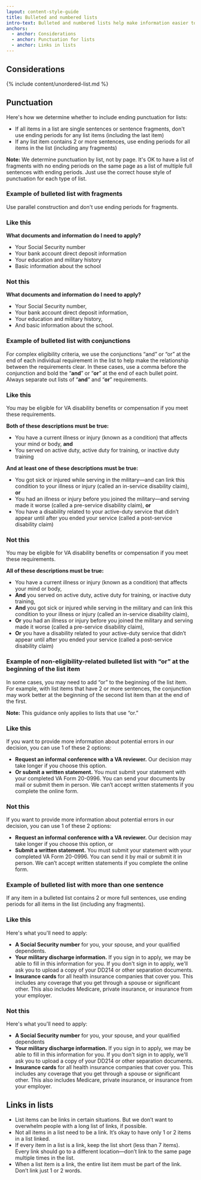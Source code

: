 ```yaml
---
layout: content-style-guide
title: Bulleted and numbered lists
intro-text: Bulleted and numbered lists help make information easier to scan and understand. If a sentence contains more than 3 items or ideas, we recommend breaking the sentence up into a list. These guidelines also apply to content for checkboxes and radio buttons in forms.
anchors:
  - anchor: Considerations
  - anchor: Punctuation for lists
  - anchor: Links in lists
---
```


## Considerations

{% include content/unordered-list.md %}

## Punctuation

Here's how we determine whether to include ending punctuation for lists:

* If all items in a list are single sentences or sentence fragments, don't use ending periods for any list items (including the last item)
* If any list item contains 2 or more sentences, use ending periods for all items in the list (including any fragments)

**Note:** We determine punctuation by list, not by page. It's OK to have a list of fragments with no ending periods on the same page as a list of multiple full sentences with ending periods. Just use the correct house style of punctuation for each type of list.

### Example of bulleted list with fragments

Use parallel construction and don't use ending periods for fragments.

<div class="do-dont">
<div class="do-dont__do">
<h3 class="do-dont__heading">Like this</h3>
<div class="do-dont__content" markdown="1"> 
  
__What documents and information do I need to apply?__

- Your Social Security number
- Your bank account direct deposit information
- Your education and military history
- Basic information about the school
</div>
</div>

<div class="do-dont__dont">
<h3 class="do-dont__heading">Not this</h3>
<div class="do-dont__content" markdown="1">

__What documents and information do I need to apply?__

- Your Social Security number,
- Your bank account direct deposit information,
- Your education and military history,
- And basic information about the school.

</div>
</div>
</div>

### Example of bulleted list with conjunctions

For complex eligibility criteria, we use the conjunctions “and” or “or” at the end of each individual requirement in the list to help make the relationship between the requirements clear. In these cases, use a comma before the conjunction and bold the “**and**” or “**or**” at the end of each bullet point. Always separate out lists of “**and**” and “**or**” requirements.

<div class="do-dont">
<div class="do-dont__do">
<h3 class="do-dont__heading">Like this</h3>
<div class="do-dont__content" markdown="1">
  
You may be eligible for VA disability benefits or compensation if you meet these requirements.

__Both of these descriptions must be true:__

- You have a current illness or injury (known as a condition) that affects your mind or body, **and**
- You served on active duty, active duty for training, or inactive duty training

__And at least one of these descriptions must be true:__

- You got sick or injured while serving in the military—and can link this condition to your illness or injury (called an in-service disability claim), **or**
- You had an illness or injury before you joined the military—and serving made it worse (called a pre-service disability claim), **or**
- You have a disability related to your active-duty service that didn’t appear until after you ended your service (called a post-service disability claim)

</div>
</div>

<div class="do-dont__dont">
<h3 class="do-dont__heading">Not this</h3>
<div class="do-dont__content" markdown="1">

You may be eligible for VA disability benefits or compensation if you meet these requirements.

__All of these descriptions must be true:__

- You have a current illness or injury (known as a condition) that affects your mind or body, 
- **And** you served on active duty, active duty for training, or inactive duty training,
- **And** you got sick or injured while serving in the military and can link this condition to your illness or injury (called an in-service disability claim),
- **Or** you had an illness or injury before you joined the military and serving made it worse (called a pre-service disability claim),
- **Or** you have a disability related to your active-duty service that didn’t appear until after you ended your service (called a post-service disability claim)

</div>
</div>
</div>

### Example of non-eligibility-related bulleted list with “or” at the beginning of the list item

In some cases, you may need to add “or” to the beginning of the list item. For example, with list items that have 2 or more sentences, the conjunction may work better at the beginning of the second list item than at the end of the first.

**Note:** This guidance only applies to lists that use “or.”

<div class="do-dont">
<div class="do-dont__do">
<h3 class="do-dont__heading">Like this</h3>
<div class="do-dont__content" markdown="1">
  
If you want to provide more information about potential errors in our decision, you can use 1 of these 2 options:

-	**Request an informal conference with a VA reviewer.** Our decision may take longer if you choose this option.
-	**Or submit a written statement.** You must submit your statement with your completed VA Form 20-0996. You can send your documents by mail or submit them in person. We can’t accept written statements if you complete the online form.

</div>
</div>

<div class="do-dont__dont">
<h3 class="do-dont__heading">Not this</h3>
<div class="do-dont__content" markdown="1">

If you want to provide more information about potential errors in our decision, you can use 1 of these 2 options:

- **Request an informal conference with a VA reviewer.** Our decision may take longer if you choose this option, or
-	**Submit a written statement.** You must submit your statement with your completed VA Form 20-0996. You can send it by mail or submit it in person. We can’t accept written statements if you complete the online form.

</div>
</div>
</div>

### Example of bulleted list with more than one sentence

If any item in a bulleted list contains 2 or more full sentences, use ending periods for all items in the list (including any fragments). 

<div class="do-dont">
<div class="do-dont__do">
<h3 class="do-dont__heading">Like this</h3>
<div class="do-dont__content" markdown="1">
  
Here's what you'll need to apply:

* **A Social Security number** for you, your spouse, and your qualified dependents. 
* **Your military discharge information.** If you sign in to apply, we may be able to fill in this information for you. If you don't sign in to apply, we'll ask you to upload a copy of your DD214 or other separation documents.
* **Insurance cards** for all health insurance companies that cover you. This includes any coverage that you get through a spouse or significant other. This also includes Medicare, private insurance, or insurance from your employer.

</div>
</div>

<div class="do-dont__dont">
<h3 class="do-dont__heading">Not this</h3>
<div class="do-dont__content" markdown="1">

Here's what you'll need to apply:

- **A Social Security number** for you, your spouse, and your qualified dependents
- **Your military discharge information.** If you sign in to apply, we may be able to fill in this information for you. If you don't sign in to apply, we'll ask you to upload a copy of your DD214 or other separation documents.
- **Insurance cards** for all health insurance companies that cover you. This includes any coverage that you get through a spouse or significant other. This also includes Medicare, private insurance, or insurance from your employer.

</div>
</div>
</div>

## Links in lists

-	List items can be links in certain situations. But we don’t want to overwhelm people with a long list of links, if possible.
-	Not all items in a list need to be a link. It’s okay to have only 1 or 2 items in a list linked.
-	If every item in a list is a link, keep the list short (less than 7 items). Every link should go to a different location—don’t link to the same page multiple times in the list.
-	When a list item is a link, the entire list item must be part of the link. Don’t link just 1 or 2 words.
